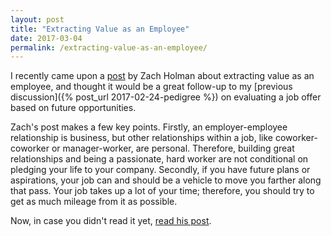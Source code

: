 ```yaml
---
layout: post
title: "Extracting Value as an Employee"
date: 2017-03-04
permalink: /extracting-value-as-an-employee/
---
```


I recently came upon a [post](https://zachholman.com/posts/extracting-value) by Zach Holman about extracting value as an employee, and thought it would be a great follow-up to my [previous discussion]({% post_url 2017-02-24-pedigree %}) on evaluating a job offer based on future opportunities.

Zach's post makes a few key points. Firstly, an employer-employee relationship is business, but other relationships within a job, like coworker-coworker or manager-worker, are personal. Therefore, building great relationships and being a passionate, hard worker are not conditional on pledging your life to your company. Secondly, if you have future plans or aspirations, your job can and should be a vehicle to move you farther along that pass. Your job takes up a lot of your time; therefore, you should try to get as much mileage from it as possible.

Now, in case you didn't read it yet, [read his post](https://zachholman.com/posts/extracting-value).
